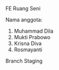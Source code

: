 FE Ruang Seni

Nama anggota:
1. Muhammad Dila
2. Mukti Prabowo
3. Krisna Diva
4. Rosmayanti

Branch Staging